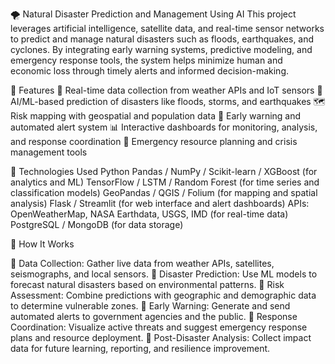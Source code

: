 🌪 Natural Disaster Prediction and Management Using AI
This project leverages artificial intelligence, satellite data, and real-time sensor networks to predict and manage natural disasters such as floods, earthquakes, and cyclones. By integrating early warning systems, predictive modeling, and emergency response tools, the system helps minimize human and economic loss through timely alerts and informed decision-making.

📌 Features
📡 Real-time data collection from weather APIs and IoT sensors
🧠 AI/ML-based prediction of disasters like floods, storms, and earthquakes
🗺 Risk mapping with geospatial and population data
📢 Early warning and automated alert system
📊 Interactive dashboards for monitoring, analysis, and response coordination
🚨 Emergency resource planning and crisis management tools

🔧 Technologies Used
Python
Pandas / NumPy / Scikit-learn / XGBoost (for analytics and ML)
TensorFlow / LSTM / Random Forest (for time series and classification models)
GeoPandas / QGIS / Folium (for mapping and spatial analysis)
Flask / Streamlit (for web interface and alert dashboards)
APIs: OpenWeatherMap, NASA Earthdata, USGS, IMD (for real-time data)
PostgreSQL / MongoDB (for data storage)

📍 How It Works

🔸 Data Collection: Gather live data from weather APIs, satellites, seismographs, and local sensors.
🔸 Disaster Prediction: Use ML models to forecast natural disasters based on environmental patterns.
🔸 Risk Assessment: Combine predictions with geographic and demographic data to determine vulnerable zones.
🔸 Early Warning: Generate and send automated alerts to government agencies and the public.
🔸 Response Coordination: Visualize active threats and suggest emergency response plans and resource deployment.
🔸 Post-Disaster Analysis: Collect impact data for future learning, reporting, and resilience improvement.
